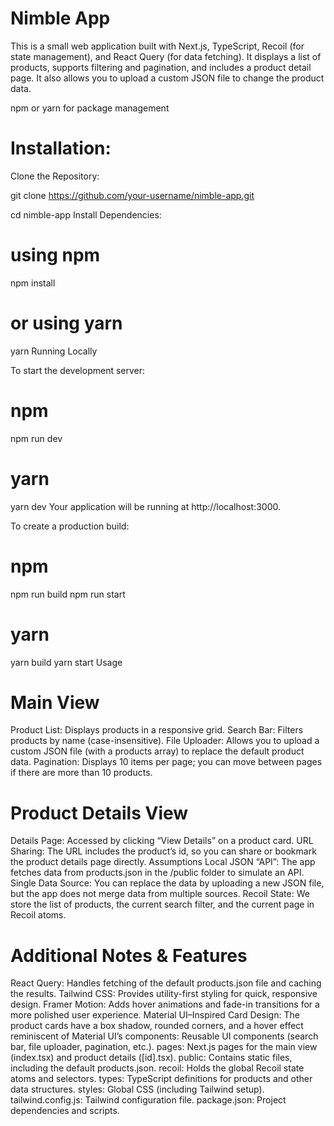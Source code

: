 # Nimble App

This is a small web application built with Next.js, TypeScript, Recoil (for state management), and React Query (for data fetching). It displays a list of products, supports filtering and pagination, and includes a product detail page. It also allows you to upload a custom JSON file to change the product data.

npm or yarn for package management

# Installation:

Clone the Repository:

git clone https://github.com/your-username/nimble-app.git

cd nimble-app
Install Dependencies:

# using npm

npm install

# or using yarn

yarn
Running Locally

To start the development server:

# npm

npm run dev

# yarn

yarn dev
Your application will be running at http://localhost:3000.

To create a production build:

# npm

npm run build
npm run start

# yarn

yarn build
yarn start
Usage

# Main View

Product List: Displays products in a responsive grid.
Search Bar: Filters products by name (case-insensitive).
File Uploader: Allows you to upload a custom JSON file (with a products array) to replace the default product data.
Pagination: Displays 10 items per page; you can move between pages if there are more than 10 products.

# Product Details View

Details Page: Accessed by clicking “View Details” on a product card.
URL Sharing: The URL includes the product’s id, so you can share or bookmark the product details page directly.
Assumptions
Local JSON “API”: The app fetches data from products.json in the /public folder to simulate an API.
Single Data Source: You can replace the data by uploading a new JSON file, but the app does not merge data from multiple sources.
Recoil State: We store the list of products, the current search filter, and the current page in Recoil atoms.

# Additional Notes & Features

React Query: Handles fetching of the default products.json file and caching the results.
Tailwind CSS: Provides utility-first styling for quick, responsive design.
Framer Motion: Adds hover animations and fade-in transitions for a more polished user experience.
Material UI–Inspired Card Design: The product cards have a box shadow, rounded corners, and a hover effect reminiscent of Material UI’s
components: Reusable UI components (search bar, file uploader, pagination, etc.).
pages: Next.js pages for the main view (index.tsx) and product details ([id].tsx).
public: Contains static files, including the default products.json.
recoil: Holds the global Recoil state atoms and selectors.
types: TypeScript definitions for products and other data structures.
styles: Global CSS (including Tailwind setup).
tailwind.config.js: Tailwind configuration file.
package.json: Project dependencies and scripts.
